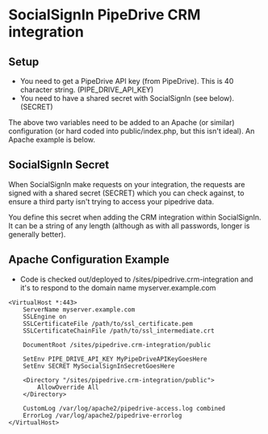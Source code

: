 # SocialSignIn PipeDrive CRM integration

## Setup 

 * You need to get a PipeDrive API key (from PipeDrive). This is 40 character string.  (PIPE\_DRIVE\_API\_KEY)
 * You need to have a shared secret with SocialSignIn (see below). (SECRET)

The above two variables need to be added to an Apache (or similar) configuration (or hard coded into public/index.php, but this isn't ideal). An Apache example is below.


## SocialSignIn Secret 

When SocialSignIn make requests on your integration, the requests are signed with a shared secret (SECRET) which you can check against, to ensure a third party isn't trying to access your pipedrive data.

You define this secret when adding the CRM integration within SocialSignIn. It can be a string of any length (although as with all passwords, longer is generally better).

## Apache Configuration Example
 
 * Code is checked out/deployed to /sites/pipedrive.crm-integration and it's to respond to the domain name myserver.example.com

```raw
<VirtualHost *:443>
    ServerName myserver.example.com
    SSLEngine on
    SSLCertificateFile /path/to/ssl_certificate.pem
    SSLCertificateChainFile /path/to/ssl_intermediate.crt

    DocumentRoot /sites/pipedrive.crm-integration/public

    SetEnv PIPE_DRIVE_API_KEY MyPipeDriveAPIKeyGoesHere
    SetEnv SECRET MySocialSignInSecretGoesHere
    
    <Directory "/sites/pipedrive.crm-integration/public">
        AllowOverride All
    </Directory>

    CustomLog /var/log/apache2/pipedrive-access.log combined
    ErrorLog /var/log/apache2/pipedrive-errorlog
</VirtualHost>
```

